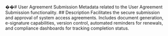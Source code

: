 ��#   U s e r   A g r e e m e n t   S u b m i s s i o n 
 
 
 
 M e t a d a t a   r e l a t e d   t o   t h e   U s e r   A g r e e m e n t   S u b m i s s i o n   f u n c t i o n a l i t y . 
 
 
 
 # #   D e s c r i p t i o n 
 
 
 
 F a c i l i t a t e s   t h e   s e c u r e   s u b m i s s i o n   a n d   a p p r o v a l   o f   s y s t e m   a c c e s s   a g r e e m e n t s .   I n c l u d e s   d o c u m e n t   g e n e r a t i o n ,   e - s i g n a t u r e   c a p a b i l i t i e s ,   v e r s i o n   c o n t r o l ,   a u t o m a t e d   r e m i n d e r s   f o r   r e n e w a l s ,   a n d   c o m p l i a n c e   d a s h b o a r d s   f o r   t r a c k i n g   c o m p l e t i o n   s t a t u s . 
 
 
